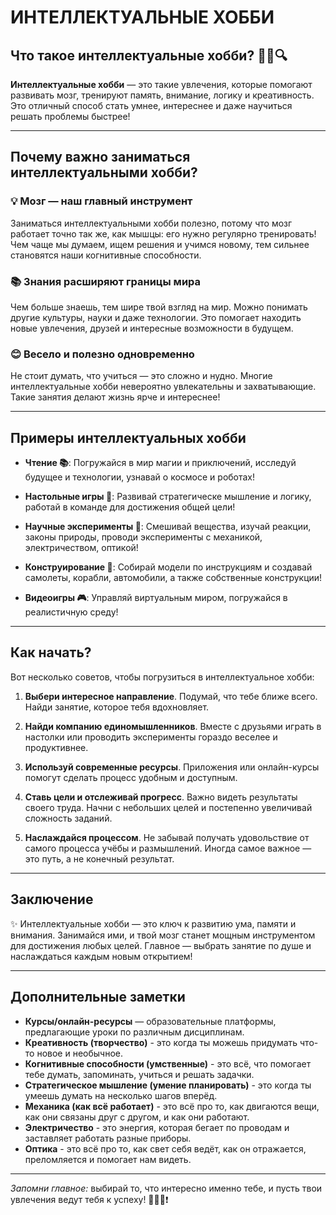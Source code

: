 # **ИНТЕЛЛЕКТУАЛЬНЫЕ ХОББИ**

## Что такое интеллектуальные хобби? 🧠😎🔍

**Интеллектуальные хобби** — это такие увлечения, которые помогают развивать мозг, тренируют память, внимание, логику и креативность. Это отличный способ стать умнее, интереснее и даже научиться решать проблемы быстрее!

---

## Почему важно заниматься интеллектуальными хобби?

### 💡 Мозг — наш главный инструмент

Заниматься интеллектуальными хобби полезно, потому что мозг работает точно так же, как мышцы: его нужно регулярно тренировать! Чем чаще мы думаем, ищем решения и учимся новому, тем сильнее становятся наши когнитивные способности.

### 📚 Знания расширяют границы мира

Чем больше знаешь, тем шире твой взгляд на мир. Можно понимать другие культуры, науки и даже технологии. Это помогает находить новые увлечения, друзей и интересные возможности в будущем.

### 😊 Весело и полезно одновременно

Не стоит думать, что учиться — это сложно и нудно. Многие интеллектуальные хобби невероятно увлекательны и захватывающие. Такие занятия делают жизнь ярче и интереснее!

---

## Примеры интеллектуальных хобби

- **Чтение 📚**: Погружайся в мир магии и приключений, исследуй будущее и технологии, узнавай о космосе и роботах!

- **Настольные игры 🎲**: Развивай стратегическе мышление и логику, работай в команде для достижения общей цели!

- **Научные эксперименты 🔬**: Смешивай вещества, изучай реакции, законы природы, проводи эксперименты с механикой, электричеством, оптикой!

- **Конструирование 🧱**: Собирай модели по инструкциям и создавай самолеты, корабли, автомобили, а также собственные конструкции!

- **Видеоигры 🎮**: Управляй виртуальным миром, погружайся в реалистичную среду!

---

## Как начать?

Вот несколько советов, чтобы погрузиться в интеллектуальное хобби:

1. **Выбери интересное направление**. Подумай, что тебе ближе всего. Найди занятие, которое тебя вдохновляет.

2. **Найди компанию единомышленников**. Вместе с друзьями играть в настолки или проводить эксперименты гораздо веселее и продуктивнее.

3. **Используй современные ресурсы**. Приложения или онлайн-курсы помогут сделать процесс удобным и доступным.

4. **Ставь цели и отслеживай прогресс**. Важно видеть результаты своего труда. Начни с небольших целей и постепенно увеличивай сложность заданий.

5. **Наслаждайся процессом**. Не забывай получать удовольствие от самого процесса учёбы и размышлений. Иногда самое важное — это путь, а не конечный результат.

---

## Заключение

✨ Интеллектуальные хобби — это ключ к развитию ума, памяти и внимания. Занимайся ими, и твой мозг станет мощным инструментом для достижения любых целей. Главное — выбрать занятие по душе и наслаждаться каждым новым открытием!

---

## Дополнительные заметки

- **Курсы/онлайн-ресурсы** — образовательные платформы, предлагающие уроки по различным дисциплинам.
- **Креативность (творчество)** - это когда ты можешь придумать что-то новое и необычное.
- **Когнитивные способности (умственные)** - это всё, что помогает тебе думать, запоминать, учиться и решать задачки.
- **Стратегическое мышление (умение планировать)** - это когда ты умеешь думать на несколько шагов вперёд.
- **Механика (как всё работает)** - это всё про то, как двигаются вещи, как они связаны друг с другом, и как они работают.
- **Электричество** - это энергия, которая бегает по проводам и заставляет работать разные приборы.
- **Оптика** - это всё про то, как свет себя ведёт, как он отражается, преломляется и помогает нам видеть.

---

*Запомни главное:* выбирай то, что интересно именно тебе, и пусть твои увлечения ведут тебя к успеху! 🌟🤝🏻❗️
